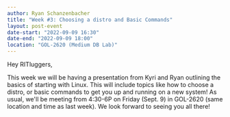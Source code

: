 ```yaml
---
author: Ryan Schanzenbacher
title: "Week #3: Choosing a distro and Basic Commands"
layout: post-event
date-start: "2022-09-09 16:30"
date-end: "2022-09-09 18:00"
location: "GOL-2620 (Medium DB Lab)"
---
```


Hey RITluggers,

This week we will be having a presentation from Kyri and Ryan outlining the basics of starting with Linux. This will include topics like how to choose a distro, or basic commands to get you up and running on a new system! As usual, we'll be meeting from 4:30-6P on Friday (Sept. 9) in GOL-2620 (same location and time as last week). We look forward to seeing you all there!
